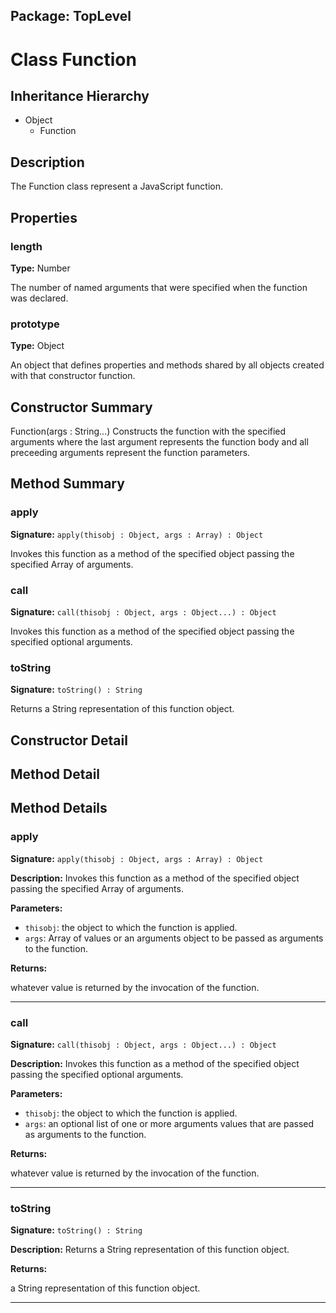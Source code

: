 ## Package: TopLevel

# Class Function

## Inheritance Hierarchy

- Object
  - Function

## Description

The Function class represent a JavaScript function.

## Properties

### length

**Type:** Number

The number of named arguments that were specified
 when the function was declared.

### prototype

**Type:** Object

An object that defines properties and methods
 shared by all objects created with that
 constructor function.

## Constructor Summary

Function(args : String...) Constructs the function with the specified arguments where the last argument represents the function body and all preceeding arguments represent the function parameters.

## Method Summary

### apply

**Signature:** `apply(thisobj : Object, args : Array) : Object`

Invokes this function as a method of the specified object passing the specified Array of arguments.

### call

**Signature:** `call(thisobj : Object, args : Object...) : Object`

Invokes this function as a method of the specified object passing the specified optional arguments.

### toString

**Signature:** `toString() : String`

Returns a String representation of this function object.

## Constructor Detail

## Method Detail

## Method Details

### apply

**Signature:** `apply(thisobj : Object, args : Array) : Object`

**Description:** Invokes this function as a method of the specified object passing the specified Array of arguments.

**Parameters:**

- `thisobj`: the object to which the function is applied.
- `args`: Array of values or an arguments object to be passed as arguments to the function.

**Returns:**

whatever value is returned by the invocation of the function.

---

### call

**Signature:** `call(thisobj : Object, args : Object...) : Object`

**Description:** Invokes this function as a method of the specified object passing the specified optional arguments.

**Parameters:**

- `thisobj`: the object to which the function is applied.
- `args`: an optional list of one or more arguments values that are passed as arguments to the function.

**Returns:**

whatever value is returned by the invocation of the function.

---

### toString

**Signature:** `toString() : String`

**Description:** Returns a String representation of this function object.

**Returns:**

a String representation of this function object.

---